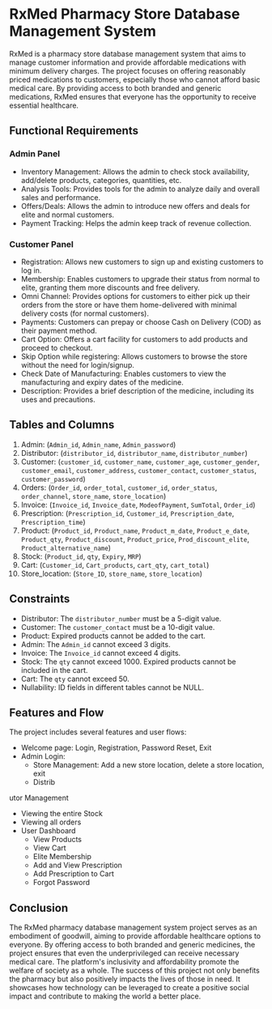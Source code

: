 # RxMed Pharmacy Store Database Management System

RxMed is a pharmacy store database management system that aims to manage customer information and provide affordable medications with minimum delivery charges. The project focuses on offering reasonably priced medications to customers, especially those who cannot afford basic medical care. By providing access to both branded and generic medications, RxMed ensures that everyone has the opportunity to receive essential healthcare.

## Functional Requirements

### Admin Panel
- Inventory Management: Allows the admin to check stock availability, add/delete products, categories, quantities, etc.
- Analysis Tools: Provides tools for the admin to analyze daily and overall sales and performance.
- Offers/Deals: Allows the admin to introduce new offers and deals for elite and normal customers.
- Payment Tracking: Helps the admin keep track of revenue collection.

### Customer Panel
- Registration: Allows new customers to sign up and existing customers to log in.
- Membership: Enables customers to upgrade their status from normal to elite, granting them more discounts and free delivery.
- Omni Channel: Provides options for customers to either pick up their orders from the store or have them home-delivered with minimal delivery costs (for normal customers).
- Payments: Customers can prepay or choose Cash on Delivery (COD) as their payment method.
- Cart Option: Offers a cart facility for customers to add products and proceed to checkout.
- Skip Option while registering: Allows customers to browse the store without the need for login/signup.
- Check Date of Manufacturing: Enables customers to view the manufacturing and expiry dates of the medicine.
- Description: Provides a brief description of the medicine, including its uses and precautions.

## Tables and Columns

1. Admin: (`Admin_id`, `Admin_name`, `Admin_password`)
2. Distributor: (`distributor_id`, `distributor_name`, `distributor_number`)
3. Customer: (`customer_id`, `customer_name`, `customer_age`, `customer_gender`, `customer_email`, `customer_address`, `customer_contact`, `customer_status`, `customer_password`)
4. Orders: (`Order_id`, `order_total`, `customer_id`, `order_status`, `order_channel`, `store_name`, `store_location`)
5. Invoice: (`Invoice_id`, `Invoice_date`, `ModeofPayment`, `SumTotal`, `Order_id`)
6. Prescription: (`Prescription_id`, `Customer_id`, `Prescription_date`, `Prescription_time`)
7. Product: (`Product_id`, `Product_name`, `Product_m_date`, `Product_e_date`, `Product_qty`, `Product_discount`, `Product_price`, `Prod_discount_elite`, `Product_alternative_name`)
8. Stock: (`Product_id`, `qty`, `Expiry`, `MRP`)
9. Cart: (`Customer_id`, `Cart_products`, `cart_qty`, `cart_total`)
10. Store_location: (`Store_ID`, `store_name`, `store_location`)

## Constraints

- Distributor: The `distributor_number` must be a 5-digit value.
- Customer: The `customer_contact` must be a 10-digit value.
- Product: Expired products cannot be added to the cart.
- Admin: The `Admin_id` cannot exceed 3 digits.
- Invoice: The `Invoice_id` cannot exceed 4 digits.
- Stock: The `qty` cannot exceed 1000. Expired products cannot be included in the cart.
- Cart: The `qty` cannot exceed 50.
- Nullability: ID fields in different tables cannot be NULL.

## Features and Flow

The project includes several features and user flows:

- Welcome page: Login, Registration, Password Reset, Exit
- Admin Login:
  - Store Management: Add a new store location, delete a store location, exit
  - Distrib

utor Management
  - Viewing the entire Stock
  - Viewing all orders
- User Dashboard
  - View Products
  - View Cart
  - Elite Membership
  - Add and View Prescription
  - Add Prescription to Cart
  - Forgot Password

## Conclusion

The RxMed pharmacy database management system project serves as an embodiment of goodwill, aiming to provide affordable healthcare options to everyone. By offering access to both branded and generic medicines, the project ensures that even the underprivileged can receive necessary medical care. The platform's inclusivity and affordability promote the welfare of society as a whole. The success of this project not only benefits the pharmacy but also positively impacts the lives of those in need. It showcases how technology can be leveraged to create a positive social impact and contribute to making the world a better place.
